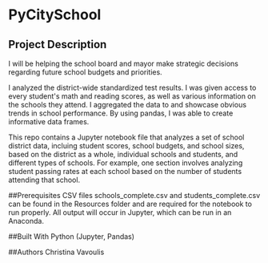 # PyCitySchool
## Project Description
I will be helping the  school board and mayor make strategic decisions regarding future school budgets and priorities.

I analyzed the district-wide standardized test results. I was given access to every student's math and reading scores, as well as various information on the schools they attend. I aggregated the data to and showcase obvious trends in school performance. By using pandas, I was able to create informative data frames. 


This repo contains a Jupyter notebook file that analyzes a set of school district data, incluing student scores, school budgets, and school sizes, based on the district as a whole, individual schools and students, and different types of schools. For example, one section involves analyzing student passing rates at each school based on the number of students attending that school.

##Prerequisites
CSV files schools_complete.csv and students_complete.csv can be found in the Resources folder and are required for the notebook to run properly. All output will occur in Jupyter, which can be run in an Anaconda.

##Built With
Python (Jupyter, Pandas)

##Authors
Christina Vavoulis 